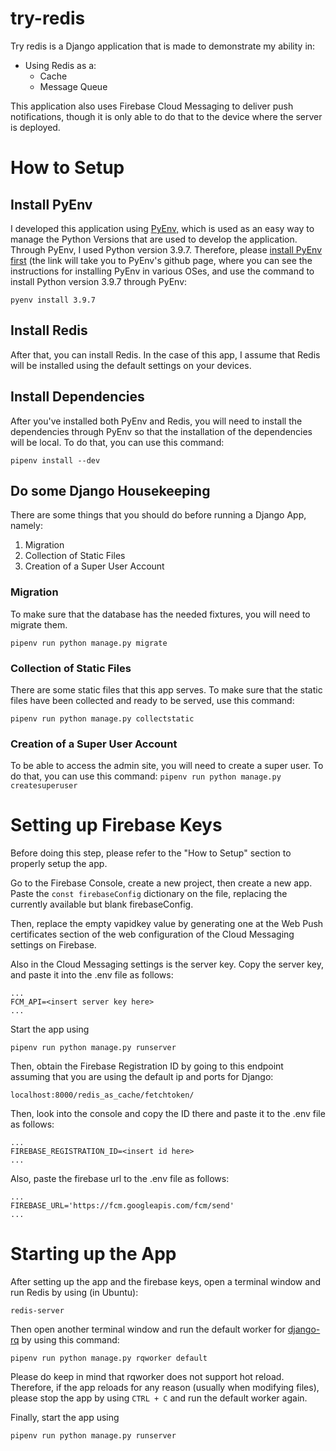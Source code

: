 ﻿# try-redis

Try redis is a Django application that is made to demonstrate my ability in:

 - Using Redis as a:
	 - Cache
	 - Message Queue

This application also uses Firebase Cloud Messaging to deliver push notifications, though it is only able to do that to the device where the server is deployed.

# How to Setup

## Install PyEnv
I developed this application using [PyEnv,](https://github.com/pyenv/pyenv) which is used as an easy way to manage the Python Versions that are used to develop the application. Through PyEnv, I used Python version 3.9.7. Therefore, please [install PyEnv first](https://github.com/pyenv/pyenv) (the link will take you to PyEnv's github page, where you can see the instructions for installing PyEnv in various OSes, and use the command to install Python version 3.9.7 through PyEnv:

`pyenv install 3.9.7`

## Install Redis

After that, you can install Redis. In the case of this app, I assume that Redis will be installed using the default settings on your devices.

## Install Dependencies

After you've installed both PyEnv and Redis, you will need to install the dependencies through PyEnv so that the installation of the dependencies will be local. To do that, you can use this command:

`pipenv install --dev`

## Do some Django Housekeeping

There are some things that you should do before running a Django App, namely:

 1. Migration
 2. Collection of Static Files
 3. Creation of a Super User Account

### Migration
To make sure that the database has the needed fixtures, you will need to migrate them.

`pipenv run python manage.py migrate`

### Collection of Static Files
There are some static files that this app serves. To make sure that the static files have been collected and ready to be served, use this command:

`pipenv run python manage.py collectstatic`

### Creation of a Super User Account
To be able to access the admin site, you will need to create a super user. To do that, you can use this command:
`pipenv run python manage.py createsuperuser`

# Setting up Firebase Keys

Before doing this step, please refer to the "How to Setup" section to properly setup the app.

Go to the Firebase Console, create a new project, then create a new app. Paste the `const firebaseConfig` dictionary on the file, replacing the currently available but blank firebaseConfig.

Then, replace the empty vapidkey value by generating one at the Web Push certificates section of the web configuration of the Cloud Messaging settings on Firebase.

Also in the Cloud Messaging settings is the server key. Copy the server key, and paste it into the .env file as follows:

    ...
    FCM_API=<insert server key here>
    ...

Start the app using

`pipenv run python manage.py runserver`

Then, obtain the Firebase Registration ID by going to this endpoint assuming that you are using the default ip and ports for Django:

`localhost:8000/redis_as_cache/fetchtoken/`

Then, look into the console and copy the ID there and paste it to the .env file as follows:

    ...
    FIREBASE_REGISTRATION_ID=<insert id here>
    ...
Also, paste the firebase url to the .env file as follows:
   
    ...
    FIREBASE_URL='https://fcm.googleapis.com/fcm/send'
    ...

# Starting up the App 

After setting up the app and the firebase keys, open a terminal window and run Redis by using (in Ubuntu):

`redis-server`

Then open another terminal window and run the default worker for [django-rq](https://github.com/rq/django-rq) by using this command:

`pipenv run python manage.py rqworker default`

Please do keep in mind that rqworker does not support hot reload. Therefore, if the app reloads for any reason (usually when modifying files), please stop the app by using `CTRL + C` and run the default worker again.

Finally, start the app using 

`pipenv run python manage.py runserver`


